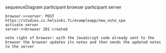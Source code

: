 sequenceDiagram
    participant browser
    participant server

    browser->>server: POST https://studies.cs.helsinki.fi/exampleapp/new_note_spa
    activate server
    server->>browser 201 created

    note right of browser: with the JavaScript code already sent to the browser the browser updates its notes and then sends the updated notes to the server